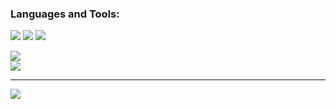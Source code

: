 ### Languages and Tools:

<p align="left">
    <img src="https://skillicons.dev/icons?i=py,cpp,c,html,css,js,typescript,react,tailwind,vue,firebase,flask" />
    <img src="https://skillicons.dev/icons?i=postgresql,mysql,aws,nodejs,nextjs,linux,docker,git,github" />
    <img src="https://skillicons.dev/icons?i=matlab,latex,swift" />
</p>

![](https://nirzak-streak-stats.vercel.app/?user=nathwung&theme=dark&hide_border=false)<br/>
![](https://github-readme-stats.vercel.app/api/top-langs/?username=nathwung&theme=dark&hide_border=false&include_all_commits=true&count_private=false&layout=compact)

---
[![](https://visitcount.itsvg.in/api?id=nathwung&icon=0&color=0)](https://visitcount.itsvg.in)
